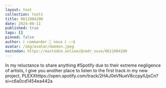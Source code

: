 ```yaml
---
layout: toot
collection: toots
title: 0611084200
date: 2024-06-11
published: true
tags: []
pinned: false
author: ⸸ commander ░ nova ⸸ :~$
avatar: /img/avatar/daemon.jpeg
mastodon: https://mastodon.online/@cmdr_nova/0611084200
---
```


In my reluctance to share anything #Spotify due to their extreme negligence of artists, I give you another place to listen to the first track in my new project, PLEXXhttps://open.spotify.com/track/2HAJ0eVNueV8ccpyIUjsCn?si=c6a0cd1454ea442a
